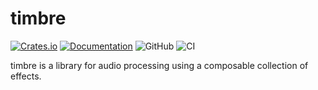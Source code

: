 timbre
======

[![Crates.io](https://img.shields.io/crates/v/timbre)](https://crates.io/crates/timbre)
[![Documentation](https://docs.rs/timbre/badge.svg)](https://docs.rs/timbre/)
![GitHub](https://img.shields.io/github/license/Antigroup/timbre)
![CI](https://github.com/Antigroup/timbre/workflows/CI/badge.svg?branch=develop)

timbre is a library for audio processing using a composable collection of effects.